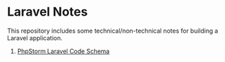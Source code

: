 # Laravel Notes
This repository includes some technical/non-technical notes for building a Laravel application.

1. [PhpStorm Laravel Code Schema](/phpstorm-ide-config)
